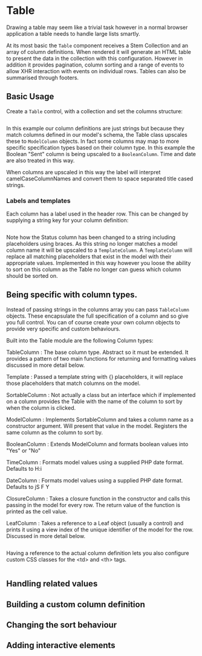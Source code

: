 Table
=====

Drawing a table may seem like a trivial task however in a normal browser application a table needs
to handle large lists smartly.

At its most basic the `Table` component receives a Stem Collection and an array of column definitions.
When rendered it will generate an HTML table to present the data in the collection with this
configuration. However in addition it provides pagination, column sorting and a range of events
to allow XHR interaction with events on individual rows. Tables can also be summarised through
footers.

## Basic Usage

Create a `Table` control, with a collection and set the columns structure:

``` demo[examples/BasicUsage/StringColumns.php,StringColumnsView.php]
```

In this example our column definitions are just strings but because they match columns defined in
our model's schema, the Table class upscales these to `ModelColumn` objects. In fact some columns
may map to more specific specification types based on their column type. In this example the
Boolean "Sent" column is being upscaled to a `BooleanColumn`. Time and date are also treated in this way.

When columns are upscaled in this way the label will interpret camelCaseColumnNames and convert them
to space separated title cased strings.

### Labels and templates

Each column has a label used in the header row. This can be changed by supplying a string key
for your column definition:

``` demo[examples/BasicUsage/LabelMapping.php,LabelMappingView.php]
```

Note how the Status column has been changed to a string including placeholders using braces. As
this string no longer matches a model column name it will be upscaled to a `TemplateColumn`. A
`TemplateColumn` will replace all matching placeholders that exist in the model with their
appropriate values. Implemented in this way however you loose the ability to sort on this column
as the Table no longer can guess which column should be sorted on.

## Being specific with column types.

Instead of passing strings in the columns array you can pass `TableColumn` objects. These
encapsulate the full specification of a column and so give you full control. You can of 
course create your own column objects to provide very specific and custom behaviours.

Built into the Table module are the following Column types:

TableColumn
:   The base column type. Abstract so it must be extended. It provides a pattern of two main
    functions for returning and formatting values discussed in more detail below.

Template
:   Passed a template string with {} placeholders, it will replace those placeholders that match
    columns on the model.

SortableColumn
:   Not actually a class but an interface which if implemented on a column provides the Table
    with the name of the column to sort by when the column is clicked.

ModelColumn
:   Implements SortableColumn and takes a column name as a constructor argument. Will present
    that value in the model. Registers the same column as the column to sort by.
    
BooleanColumn
:   Extends ModelColumn and formats boolean values into "Yes" or "No"

TimeColumn
:   Formats model values using a supplied PHP date format. Defaults to H:i

DateColumn
:   Formats model values using a supplied PHP date format. Defaults to jS F Y

ClosureColumn
:   Takes a closure function in the constructor and calls this passing in the model for every
    row. The return value of the function is printed as the cell value.
    
LeafColumn
:   Takes a reference to a Leaf object (usually a control) and prints it using a view index
    of the unique identifier of the model for the row. Discussed in more detail below. 

``` demo[examples/BasicUsage/MixedColumns.php,MixedColumnsView.php]
```

Having a reference to the actual column definition lets you also configure custom CSS classes
for the &lt;td&gt; and &lt;th&gt; tags.

``` demo[examples/BasicUsage/CellFormatting.php,CellFormattingView.php]
```

## Handling related values

## Building a custom column definition

## Changing the sort behaviour

## Adding interactive elements